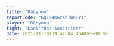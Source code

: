 ```yaml
---
title: "Bãbynou"
reportCode: "6gCk4KGrXh7WqHY1"
player: "Bãbynou"
fight: "Kael'thas Sunstrider"
date: 2021-11-10T19:47:04.454000+00:00
---
```

